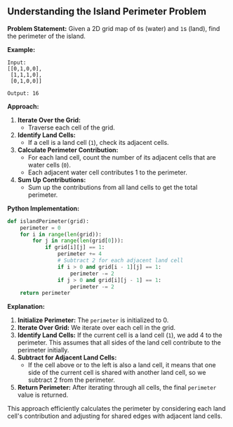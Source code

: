 ## Understanding the Island Perimeter Problem

**Problem Statement:**
Given a 2D grid map of `0`s (water) and `1`s (land), find the perimeter of the island. 

**Example:**
```
Input:
[[0,1,0,0],
 [1,1,1,0],
 [0,1,0,0]]

Output: 16
```

**Approach:**

1. **Iterate Over the Grid:**
   - Traverse each cell of the grid.
2. **Identify Land Cells:**
   - If a cell is a land cell (`1`), check its adjacent cells.
3. **Calculate Perimeter Contribution:**
   - For each land cell, count the number of its adjacent cells that are water cells (`0`).
   - Each adjacent water cell contributes 1 to the perimeter.
4. **Sum Up Contributions:**
   - Sum up the contributions from all land cells to get the total perimeter.

**Python Implementation:**

```python
def islandPerimeter(grid):
    perimeter = 0
    for i in range(len(grid)):
        for j in range(len(grid[0])):
            if grid[i][j] == 1:
                perimeter += 4
                # Subtract 2 for each adjacent land cell
                if i > 0 and grid[i - 1][j] == 1:
                    perimeter -= 2
                if j > 0 and grid[i][j - 1] == 1:
                    perimeter -= 2
    return perimeter
```

**Explanation:**

1. **Initialize Perimeter:** The `perimeter` is initialized to 0.
2. **Iterate Over Grid:** We iterate over each cell in the grid.
3. **Identify Land Cells:** If the current cell is a land cell (`1`), we add 4 to the perimeter. This assumes that all sides of the land cell contribute to the perimeter initially.
4. **Subtract for Adjacent Land Cells:**
   - If the cell above or to the left is also a land cell, it means that one side of the current cell is shared with another land cell, so we subtract 2 from the perimeter.
5. **Return Perimeter:** After iterating through all cells, the final `perimeter` value is returned.

This approach efficiently calculates the perimeter by considering each land cell's contribution and adjusting for shared edges with adjacent land cells.

